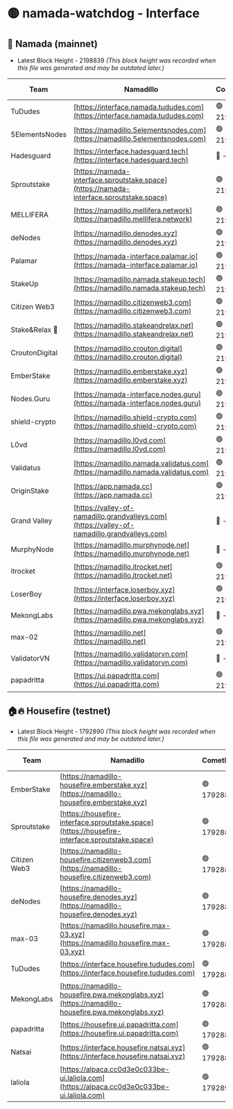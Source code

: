 # 🟡 namada-watchdog - Interface

## 🚀 Namada (mainnet)
- Latest Block Height - 2198839 *(This block height was recorded when this file was generated and may be outdated later.)*

| Team | Namadillo | CometBFT | Indexer | MASP Indexer |
|-|-|-|-|-|
| TuDudes | [https://interface.namada.tududes.com](https://interface.namada.tududes.com) | 🟢 2198812 | 🟢 2198811 | 🟢 2198810 |
| 5ElementsNodes | [https://namadillo.5elementsnodes.com](https://namadillo.5elementsnodes.com) | 🟢 2198813 | 🟢 2198813 | 🟢 2198814 |
| Hadesguard | [https://interface.hadesguard.tech](https://interface.hadesguard.tech) | 🔴 - | 🔴 - | 🔴 - |
| Sproutstake | [https://namada-interface.sproutstake.space](https://namada-interface.sproutstake.space) | 🟢 2198817 | 🟢 2198817 | 🟢 2198817 |
| MELLIFERA | [https://namadillo.mellifera.network](https://namadillo.mellifera.network) | 🟢 2198818 | 🟢 2198818 | 🟢 2198818 |
| deNodes | [https://namadillo.denodes.xyz](https://namadillo.denodes.xyz) | 🟢 2198819 | 🟢 2198819 | 🟢 2198819 |
| Palamar | [https://namada-interface.palamar.io](https://namada-interface.palamar.io) | 🟢 2198819 | 🟢 2198819 | 🟢 2198820 |
| StakeUp | [https://namadillo.namada.stakeup.tech](https://namadillo.namada.stakeup.tech) | 🟢 2198820 | 🟢 2198820 | 🟢 2198820 |
| Citizen Web3 | [https://namadillo.citizenweb3.com](https://namadillo.citizenweb3.com) | 🟢 2198821 | 🟢 2198820 | 🔴 1529771 |
| Stake&Relax 🦥 | [https://namadillo.stakeandrelax.net](https://namadillo.stakeandrelax.net) | 🟢 2198822 | 🟢 2198822 | 🟢 2198822 |
| CroutonDigital | [https://namadillo.crouton.digital](https://namadillo.crouton.digital) | 🟢 2198823 | 🟢 2198823 | 🟢 2198823 |
| EmberStake | [https://namadillo.emberstake.xyz](https://namadillo.emberstake.xyz) | 🟢 2198823 | 🟢 2198823 | 🟢 2198823 |
| Nodes.Guru | [https://namada-interface.nodes.guru](https://namada-interface.nodes.guru) | 🟢 2198824 | 🟢 2198824 | 🟢 2198824 |
| shield-crypto | [https://namadillo.shield-crypto.com](https://namadillo.shield-crypto.com) | 🟢 2198825 | 🟢 2198825 | 🟢 2198825 |
| L0vd | [https://namadillo.l0vd.com](https://namadillo.l0vd.com) | 🟢 2198826 | 🔴 2197951 | 🔴 - |
| Validatus | [https://namadillo.namada.validatus.com](https://namadillo.namada.validatus.com) | 🟢 2198829 | 🔴 2197951 | 🔴 2177377 |
| OriginStake | [https://app.namada.cc](https://app.namada.cc) | 🟢 2198830 | 🟢 2198827 | 🟢 2198828 |
| Grand Valley | [https://valley-of-namadillo.grandvalleys.com](https://valley-of-namadillo.grandvalleys.com) | 🔴 - | 🔴 - | 🔴 - |
| MurphyNode | [https://namadillo.murphynode.net](https://namadillo.murphynode.net) | 🔴 - | 🔴 - | 🔴 - |
| itrocket | [https://namadillo.itrocket.net](https://namadillo.itrocket.net) | 🟢 2198835 | 🟢 2198834 | 🟢 2198835 |
| LoserBoy | [https://interface.loserboy.xyz](https://interface.loserboy.xyz) | 🟢 2198835 | 🟢 2198835 | 🟢 2198835 |
| MekongLabs | [https://namadillo.pwa.mekonglabs.xyz](https://namadillo.pwa.mekonglabs.xyz) | 🔴 - | 🔴 - | 🔴 - |
| max-02 | [https://namadillo.net](https://namadillo.net) | 🟢 2198836 | 🟢 2198836 | 🟢 2198836 |
| ValidatorVN | [https://namadillo.validatorvn.com](https://namadillo.validatorvn.com) | 🔴 - | 🔴 - | 🔴 - |
| papadritta | [https://ui.papadritta.com](https://ui.papadritta.com) | 🟢 2198839 | 🟢 2198839 | 🟢 2198839 |

## 🏠🔥 Housefire (testnet)
- Latest Block Height - 1792890 *(This block height was recorded when this file was generated and may be outdated later.)*

| Team | Namadillo | CometBFT | Indexer | MASP Indexer |
|-|-|-|-|-|
| EmberStake | [https://namadillo-housefire.emberstake.xyz](https://namadillo-housefire.emberstake.xyz) | 🟢 1792884 | 🟢 1792884 | 🟢 1792884 |
| Sproutstake | [https://housefire-interface.sproutstake.space](https://housefire-interface.sproutstake.space) | 🟢 1792885 | 🟢 1792885 | 🟢 1792885 |
| Citizen Web3 | [https://namadillo-housefire.citizenweb3.com](https://namadillo-housefire.citizenweb3.com) | 🟢 1792885 | 🟢 1792885 | 🟢 1792886 |
| deNodes | [https://namadillo-housefire.denodes.xyz](https://namadillo-housefire.denodes.xyz) | 🟢 1792886 | 🟢 1792886 | 🟢 1792886 |
| max-03 | [https://namadillo.housefire.max-03.xyz](https://namadillo.housefire.max-03.xyz) | 🟢 1792887 | 🟢 1792887 | 🟢 1792887 |
| TuDudes | [https://interface.housefire.tududes.com](https://interface.housefire.tududes.com) | 🟢 1792887 | 🟢 1792887 | 🟢 1792887 |
| MekongLabs | [https://namadillo-housefire.pwa.mekonglabs.xyz](https://namadillo-housefire.pwa.mekonglabs.xyz) | 🟢 1792888 | 🟢 1792888 | 🟢 1792887 |
| papadritta | [https://housefire.ui.papadritta.com](https://housefire.ui.papadritta.com) | 🟢 1792888 | 🟢 1792888 | 🟢 1792888 |
| Natsai | [https://interface.housefire.natsai.xyz](https://interface.housefire.natsai.xyz) | 🟢 1792889 | 🟢 1792889 | 🟢 1792889 |
| laliola | [https://alpaca.cc0d3e0c033be-ui.laliola.com](https://alpaca.cc0d3e0c033be-ui.laliola.com) | 🟢 1792890 | 🟢 1792890 | 🟢 1792889 |

